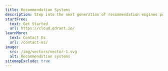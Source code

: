 ```yaml
---
title: Recommendation Systems
description: Step into the next generation of recommendation engines powered by Qdrant. Experience a new level of intelligence in application interactions, offering unprecedented accuracy and depth in user personalization.
startFree:
  text: Get Started
  url: https://cloud.qdrant.io/
learnMore:
  text: Contact Us
  url: /contact-us/
image:
  src: /img/vectors/vector-1.svg
  alt: Recommendation systems
sitemapExclude: true
---
```


